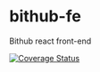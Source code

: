 # bithub-fe

Bithub react front-end

<a href='https://coveralls.io/github/gagofure/BitHub?branch=develop'><img src='https://coveralls.io/repos/github/gagofure/BitHub/badge.svg?branch=develop' alt='Coverage Status' /></a>
